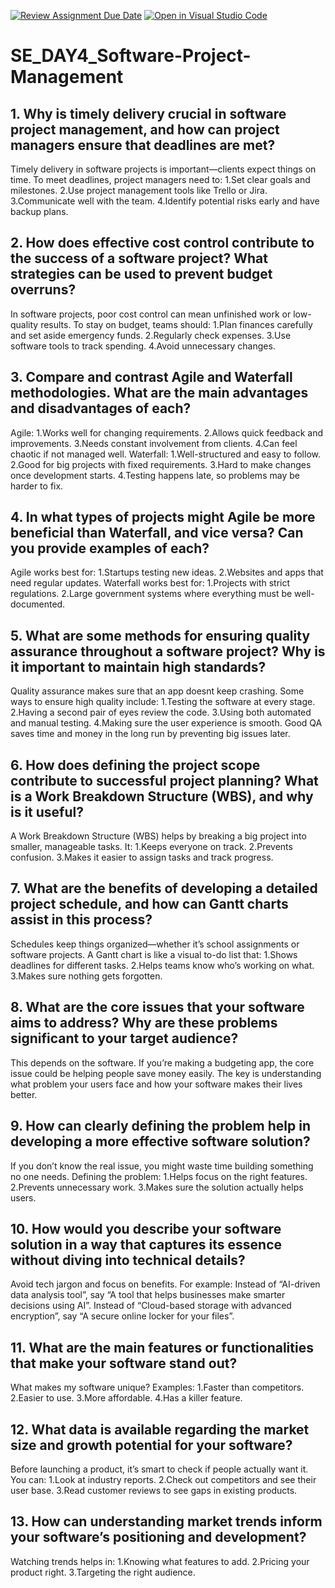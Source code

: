 [![Review Assignment Due Date](https://classroom.github.com/assets/deadline-readme-button-22041afd0340ce965d47ae6ef1cefeee28c7c493a6346c4f15d667ab976d596c.svg)](https://classroom.github.com/a/9pw6JKcu)
[![Open in Visual Studio Code](https://classroom.github.com/assets/open-in-vscode-2e0aaae1b6195c2367325f4f02e2d04e9abb55f0b24a779b69b11b9e10269abc.svg)](https://classroom.github.com/online_ide?assignment_repo_id=18496745&assignment_repo_type=AssignmentRepo)
# SE_DAY4_Software-Project-Management
## 1. Why is timely delivery crucial in software project management, and how can project managers ensure that deadlines are met?
Timely delivery in software projects is important—clients expect things on time. To meet deadlines, project managers need to:
1.Set clear goals and milestones.
2.Use project management tools like Trello or Jira.
3.Communicate well with the team.
4.Identify potential risks early and have backup plans.
## 2. How does effective cost control contribute to the success of a software project? What strategies can be used to prevent budget overruns?
In software projects, poor cost control can mean unfinished work or low-quality results. To stay on budget, teams should:
1.Plan finances carefully and set aside emergency funds.
2.Regularly check expenses.
3.Use software tools to track spending.
4.Avoid unnecessary changes.
## 3. Compare and contrast Agile and Waterfall methodologies. What are the main advantages and disadvantages of each?
Agile:
1.Works well for changing requirements.
2.Allows quick feedback and improvements.
3.Needs constant involvement from clients.
4.Can feel chaotic if not managed well.
Waterfall:
1.Well-structured and easy to follow.
2.Good for big projects with fixed requirements.
3.Hard to make changes once development starts.
4.Testing happens late, so problems may be harder to fix.
## 4. In what types of projects might Agile be more beneficial than Waterfall, and vice versa? Can you provide examples of each?
Agile works best for:
1.Startups testing new ideas.
2.Websites and apps that need regular updates.
Waterfall works best for:
1.Projects with strict regulations.
2.Large government systems where everything must be well-documented.
## 5. What are some methods for ensuring quality assurance throughout a software project? Why is it important to maintain high standards?
Quality assurance makes sure that an app doesnt keep crashing. Some ways to ensure high quality include:
1.Testing the software at every stage.
2.Having a second pair of eyes review the code.
3.Using both automated and manual testing.
4.Making sure the user experience is smooth.
Good QA saves time and money in the long run by preventing big issues later.
## 6. How does defining the project scope contribute to successful project planning? What is a Work Breakdown Structure (WBS), and why is it useful?
A Work Breakdown Structure (WBS) helps by breaking a big project into smaller, manageable tasks. It:
1.Keeps everyone on track.
2.Prevents confusion.
3.Makes it easier to assign tasks and track progress.
## 7. What are the benefits of developing a detailed project schedule, and how can Gantt charts assist in this process?
Schedules keep things organized—whether it’s school assignments or software projects. A Gantt chart is like a visual to-do list that:
1.Shows deadlines for different tasks.
2.Helps teams know who’s working on what.
3.Makes sure nothing gets forgotten.
## 8. What are the core issues that your software aims to address? Why are these problems significant to your target audience?
This depends on the software. If you’re making a budgeting app, the core issue could be helping people save money easily. The key is understanding what problem your users face and how your software makes their lives better.
## 9. How can clearly defining the problem help in developing a more effective software solution?
If you don’t know the real issue, you might waste time building something no one needs. Defining the problem:
1.Helps focus on the right features.
2.Prevents unnecessary work.
3.Makes sure the solution actually helps users.
## 10. How would you describe your software solution in a way that captures its essence without diving into technical details?
Avoid tech jargon and focus on benefits. For example:
Instead of “AI-driven data analysis tool”, say “A tool that helps businesses make smarter decisions using AI”.
Instead of “Cloud-based storage with advanced encryption”, say “A secure online locker for your files”.
## 11. What are the main features or functionalities that make your software stand out?
 What makes my software unique? Examples:
1.Faster than competitors.
2.Easier to use.
3.More affordable.
4.Has a killer feature.
## 12. What data is available regarding the market size and growth potential for your software?
Before launching a product, it’s smart to check if people actually want it. You can:
1.Look at industry reports.
2.Check out competitors and see their user base.
3.Read customer reviews to see gaps in existing products.
## 13. How can understanding market trends inform your software’s positioning and development?
Watching trends helps in:
1.Knowing what features to add.
2.Pricing your product right.
3.Targeting the right audience.
